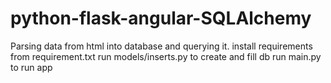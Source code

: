# python-flask-angular-SQLAlchemy
Parsing data from html into database and querying it.
install requirements from requirement.txt
run models/inserts.py to create and fill db
run main.py to run app
